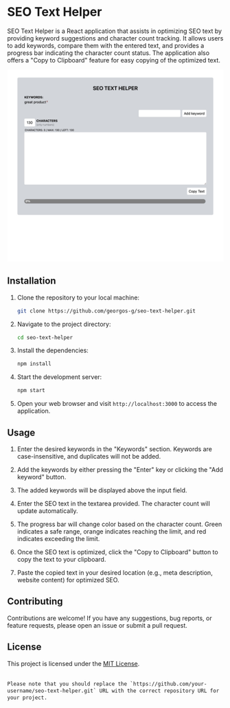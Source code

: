 # SEO Text Helper

SEO Text Helper is a React application that assists in optimizing SEO text by providing keyword suggestions and character count tracking. It allows users to add keywords, compare them with the entered text, and provides a progress bar indicating the character count status. The application also offers a "Copy to Clipboard" feature for easy copying of the optimized text.

![SEO Text Helper Screenshot](screenshots/seo-text-helper.png)

## Installation

1. Clone the repository to your local machine:

   ```bash
   git clone https://github.com/georgos-g/seo-text-helper.git
   ```

2. Navigate to the project directory:

   ```bash
   cd seo-text-helper
   ```

3. Install the dependencies:

   ```bash
   npm install
   ```

4. Start the development server:

   ```bash
   npm start
   ```

5. Open your web browser and visit `http://localhost:3000` to access the application.

## Usage

1. Enter the desired keywords in the "Keywords" section. Keywords are case-insensitive, and duplicates will not be added.

2. Add the keywords by either pressing the "Enter" key or clicking the "Add keyword" button.

3. The added keywords will be displayed above the input field.

4. Enter the SEO text in the textarea provided. The character count will update automatically.

5. The progress bar will change color based on the character count. Green indicates a safe range, orange indicates reaching the limit, and red indicates exceeding the limit.

6. Once the SEO text is optimized, click the "Copy to Clipboard" button to copy the text to your clipboard.

7. Paste the copied text in your desired location (e.g., meta description, website content) for optimized SEO.

## Contributing

Contributions are welcome! If you have any suggestions, bug reports, or feature requests, please open an issue or submit a pull request.

## License

This project is licensed under the [MIT License](LICENSE).

```

Please note that you should replace the `https://github.com/your-username/seo-text-helper.git` URL with the correct repository URL for your project.
```
